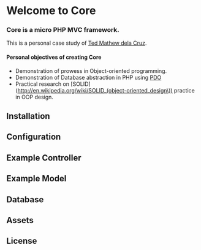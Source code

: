 Welcome to Core
======

### Core is a micro PHP MVC framework.

This is a personal case study of [Ted Mathew dela Cruz](http://tedmdelacruz.com).

#### Personal objectives of creating Core

- Demonstration of prowess in Object-oriented programming.
- Demonstration of Database abstraction in PHP using [PDO](http://php.net/manual/en/book.pdo.php)
- Practical research on [SOLID](http://en.wikipedia.org/wiki/SOLID_(object-oriented_design\)) practice in OOP design.

Installation
------

Configuration
------

Example Controller
------

Example Model
------

Database
------

Assets
------

License
------
